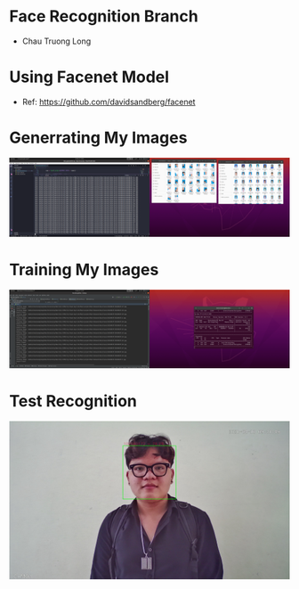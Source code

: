 # Face Recognition Branch
- Chau Truong Long

# Using Facenet Model
- Ref: https://github.com/davidsandberg/facenet

# Generrating My Images

<p align="center">
    <img src="Screenshots/generate.png" alt="alt text" style="max-width:100%;">
</p>

# Training My Images

<p align="center">
    <img src="Screenshots/training.png" alt="alt text" style="max-width:100%;">
</p>

# Test Recognition

<p align="center">
    <img src="Screenshots/long.jpg" alt="alt text" style="max-width:100%;">
</p>
